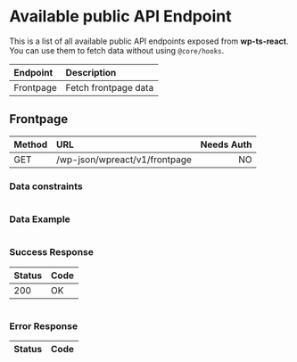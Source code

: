 # Available public API Endpoint

This is a list of all available public API endpoints exposed from **wp-ts-react**. You can use them to fetch data without using `@core/hooks`.

| Endpoint  | Description          |
| :-------- | :------------------- |
| Frontpage | Fetch frontpage data |

## Frontpage

| Method | URL                           | Needs Auth |
| :----- | :---------------------------- | ---------: |
| GET    | /wp-json/wpreact/v1/frontpage |         NO |

### Data constraints

```json

```

### Data Example

```json

```

### Success Response

| Status | Code |
| :----- | :--- |
| 200    | OK   |

```json

```

### Error Response

| Status | Code |
| :----- | :--- |

```json

```
